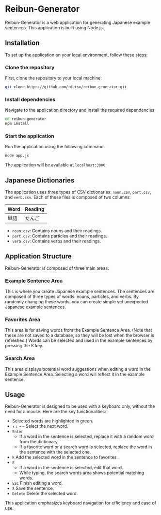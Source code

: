 # Reibun-Generator

Reibun-Generator is a web application for generating Japanese example sentences. This application is built using Node.js.

## Installation

To set up the application on your local environment, follow these steps:

### Clone the repository

First, clone the repository to your local machine:

```bash
git clone https://github.com/idutsu/reibun-generator.git
```

### Install dependencies

Navigate to the application directory and install the required dependencies:

```bash
cd reibun-generator
npm install
```

### Start the application

Run the application using the following command:

```bash
node app.js
```

The application will be available at `localhost:3000`.

## Japanese Dictionaries

The application uses three types of CSV dictionaries: `noun.csv`, `part.csv`, and `verb.csv`. Each of these files is composed of two columns:

| Word | Reading |
| ---- | ------- |
| 単語 | たんご |

- `noun.csv`: Contains nouns and their readings.
- `part.csv`: Contains particles and their readings.
- `verb.csv`: Contains verbs and their readings.

## Application Structure

Reibun-Generator is composed of three main areas:

### Example Sentence Area

This is where you create Japanese example sentences. The sentences are composed of three types of words: nouns, particles, and verbs. By randomly changing these words, you can create simple yet unexpected Japanese example sentences.

### Favorites Area

This area is for saving words from the Example Sentence Area. (Note that these are not saved to a database, so they will be lost when the browser is refreshed.) Words can be selected and used in the example sentences by pressing the K key.

### Search Area

This area displays potential word suggestions when editing a word in the Example Sentence Area. Selecting a word will reflect it in the example sentence.

## Usage

Reibun-Generator is designed to be used with a keyboard only, without the need for a mouse. Here are the key functionalities:

- Selected words are highlighted in green.
- `↑` `↓` `→` `←` Select the next word.
- `Enter`
    - If a word in the sentence is selected, replace it with a random word from the dictionary.
    - If a favorite word or a search word is selected, replace the word in the sentence with the selected one.
- `K` Add the selected word in the sentence to favorites.
- `E`
    - If a word in the sentence is selected, edit that word.
    - While typing, the search words area shows potential matching words.
- `ESC` Finish editing a word.
- `S` Save the sentence.
- `Delete` Delete the selected word.

This application emphasizes keyboard navigation for efficiency and ease of use.
